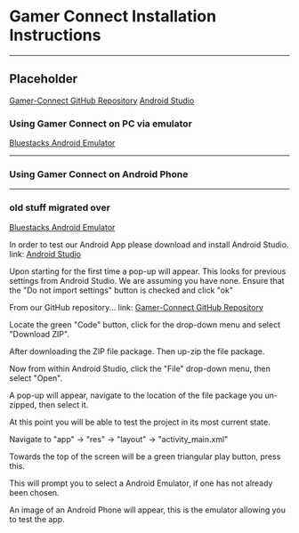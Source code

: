 # Gamer Connect Installation Instructions
***
## Placeholder
[Gamer-Connect GitHub Repository](https://github.com/Gamer-Connect/GamerConnect/tree/main)
[Android Studio](https://developer.android.com/studio/)


### Using Gamer Connect on PC via emulator
[Bluestacks Android Emulator](https://www.bluestacks.com/using-android-on-pc.html)
***
### Using Gamer Connect on Android Phone

***
### old stuff migrated over

[Bluestacks Android Emulator](https://www.bluestacks.com/using-android-on-pc.html)

In order to test our Android App please download and install Android Studio.
link: [Android Studio](https://developer.android.com/studio/)

Upon starting for the first time a pop-up will appear.
This looks for previous settings from Android Studio.  We are assuming you have none.
Ensure that the "Do not import settings" button is checked and click "ok"



From our GitHub repository...
link: [Gamer-Connect GitHub Repository](https://github.com/Gamer-Connect/GamerConnect/tree/main)



Locate the green "Code" button, click for the drop-down menu and select "Download ZIP".

After downloading the ZIP file package.  Then up-zip the file package.



Now from within Android Studio, click the "File" drop-down menu, then select "Open".

A pop-up will appear, navigate to the location of the file package you un-zipped, then select it.

At this point you will be able to test the project in its most current state.

Navigate to "app" -> "res" -> "layout" -> "activity_main.xml"



Towards the top of the screen will be a green triangular play button, press this.

This will prompt you to select a Android Emulator, if one has not already been chosen.

An image of an Android Phone will appear, this is the emulator allowing you to test the app.
